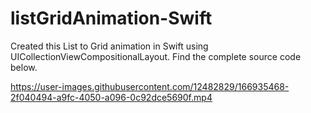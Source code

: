 # listGridAnimation-Swift
Created this List to Grid animation in Swift using UICollectionViewCompositionalLayout. Find the complete source code below.


https://user-images.githubusercontent.com/12482829/166935468-2f040494-a9fc-4050-a096-0c92dce5690f.mp4

